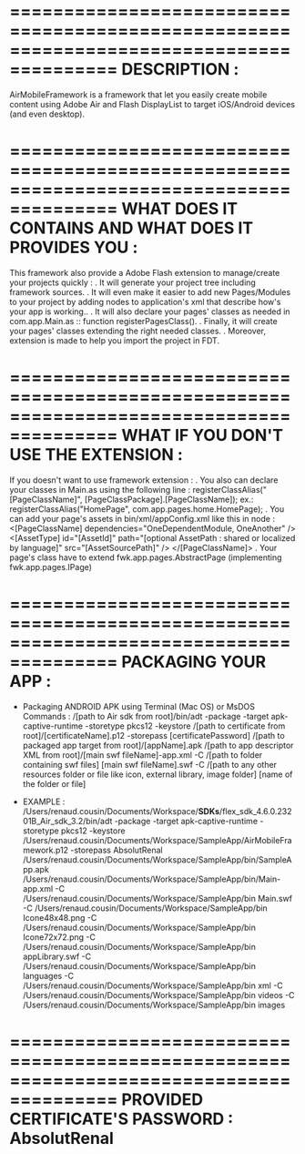 ========================================================================================
DESCRIPTION :
========================================================================================

AirMobileFramework is a framework that let you easily create mobile content using Adobe Air and Flash DisplayList to target iOS/Android devices (and even desktop).

========================================================================================
WHAT DOES IT CONTAINS AND WHAT DOES IT PROVIDES YOU :
========================================================================================
This framework also provide a Adobe Flash extension to manage/create your projects quickly :
. It will generate your project tree including framework sources.
. It will even make it easier to add new Pages/Modules to your project by adding nodes to application's xml that describe how's your app is working..
. It will also declare your pages' classes as needed in com.app.Main.as :: function registerPagesClass().
. Finally, it will create your pages' classes extending the right needed classes.
. Moreover, extension is made to help you import the project in FDT.

========================================================================================
WHAT IF YOU DON'T USE THE EXTENSION :
========================================================================================

If you doesn't want to use framework extension :
. You also can declare your classes in Main.as using the following line :
	registerClassAlias("[PageClassName]", [PageClassPackage].[PageClassName]);
	ex.: registerClassAlias("HomePage", com.app.pages.home.HomePage);
. You can add your page's assets in bin/xml/appConfig.xml like this in <pages> node :
	<[PageClassName] dependencies="OneDependentModule, OneAnother" />
		<[AssetType] id="[AssetId]" path="[optional AssetPath : shared or localized by language]" src="[AssetSourcePath]" />
	</[PageClassName]>
. Your page's class have to extend fwk.app.pages.AbstractPage (implementing fwk.app.pages.IPage)

========================================================================================
PACKAGING YOUR APP :
========================================================================================

- Packaging ANDROID APK using Terminal (Mac OS) or MsDOS Commands :
/[path to Air sdk from root]/bin/adt -package -target apk-captive-runtime -storetype pkcs12 -keystore /[path to certificate from root]/[certificateName].p12 -storepass [certificatePassword] /[path to packaged app target from root]/[appName].apk /[path to app descriptor XML from root]/[main swf fileName]-app.xml -C /[path to folder containing swf files] [main swf fileName].swf -C /[path to any other resources folder or file like icon, external library, image folder] [name of the folder or file]


- EXAMPLE :
/Users/renaud.cousin/Documents/Workspace/__SDKs__/flex_sdk_4.6.0.23201B_Air_sdk_3.2/bin/adt -package -target apk-captive-runtime -storetype pkcs12 -keystore /Users/renaud.cousin/Documents/Workspace/SampleApp/AirMobileFramework.p12 -storepass AbsolutRenal /Users/renaud.cousin/Documents/Workspace/SampleApp/bin/SampleApp.apk /Users/renaud.cousin/Documents/Workspace/SampleApp/bin/Main-app.xml -C /Users/renaud.cousin/Documents/Workspace/SampleApp/bin Main.swf -C /Users/renaud.cousin/Documents/Workspace/SampleApp/bin Icone48x48.png -C /Users/renaud.cousin/Documents/Workspace/SampleApp/bin Icone72x72.png -C /Users/renaud.cousin/Documents/Workspace/SampleApp/bin appLibrary.swf -C /Users/renaud.cousin/Documents/Workspace/SampleApp/bin languages -C /Users/renaud.cousin/Documents/Workspace/SampleApp/bin xml -C /Users/renaud.cousin/Documents/Workspace/SampleApp/bin videos -C /Users/renaud.cousin/Documents/Workspace/SampleApp/bin images

========================================================================================
PROVIDED CERTIFICATE'S PASSWORD : AbsolutRenal
========================================================================================
